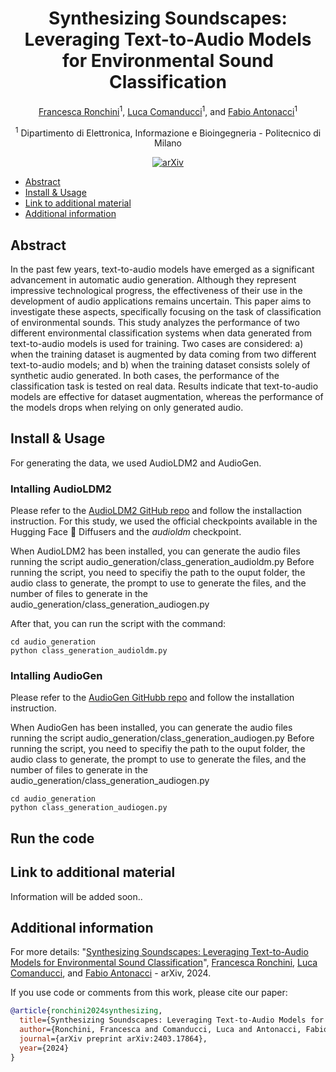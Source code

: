 <div align="center">

# Synthesizing Soundscapes: Leveraging Text-to-Audio Models for Environmental Sound Classification


<!-- <img width="700px" src="docs/new-generic-style-transfer-headline.svg"> -->
 
[Francesca Ronchini](https://www.linkedin.com/in/francesca-ronchini/)<sup>1</sup>, [Luca Comanducci](https://lucacoma.github.io/)<sup>1</sup>, and [Fabio Antonacci](https://www.deib.polimi.it/ita/personale/dettagli/573870)<sup>1</sup>

<sup>1</sup> Dipartimento di Elettronica, Informazione e Bioingegneria - Politecnico di Milano<br>
    
[![arXiv](https://img.shields.io/badge/arXiv-2403.17864-b31b1b.svg)](https://arxiv.org/abs/2403.17864)

</div>


<!-- START doctoc generated TOC please keep comment here to allow auto update -->
<!-- DON'T EDIT THIS SECTION, INSTEAD RE-RUN doctoc TO UPDATE -->
<!-- DON'T EDIT THIS SECTION, INSTEAD RE-RUN doctoc TO UPDATE -->

- [Abstract](#abstract)
- [Install & Usage](#install--usage)
- [Link to additional material](#ink-to-additional-material)
- [Additional information](#additional-information)

<!-- END doctoc generated TOC please keep comment here to allow auto update -->
    
## Abstract

In the past few years, text-to-audio models have emerged as a significant advancement in automatic audio generation. Although they represent impressive technological progress, the effectiveness of their use in the development of audio applications remains uncertain. This paper aims to investigate these aspects, specifically focusing on the task of classification of environmental sounds. This study analyzes the performance of two different environmental classification systems when data generated from text-to-audio models is used for training. Two cases are considered: a) when the training dataset is augmented by data coming from two different text-to-audio models; and b) when the training dataset consists solely of synthetic audio generated. In both cases, the performance of the classification task is tested on real data. Results indicate that text-to-audio models are effective for dataset augmentation, whereas the performance of the models drops when relying on only generated audio.


## Install & Usage

For generating the data, we used AudioLDM2 and AudioGen. 

### Intalling AudioLDM2

Please refer to the [AudioLDM2 GitHub repo](https://github.com/haoheliu/AudioLDM2?tab=readme-ov-file#hugging-face--diffusers) and follow the installaction instruction. For this study, we used the official checkpoints available in the Hugging Face 🧨 Diffusers and the <i>audioldm</i> checkpoint. 

When AudioLDM2 has been installed, you can generate the audio files running the script audio_generation/class_generation_audioldm.py
Before running the script, you need to specifiy the path to the ouput folder, the audio class to generate, the prompt to use to generate the files, and the number of files to generate in the audio_generation/class_generation_audiogen.py

After that, you can run the script with the command: 

```
cd audio_generation
python class_generation_audioldm.py
```



### Intalling AudioGen

Please refer to the [AudioGen GitHubb repo](https://github.com/facebookresearch/audiocraft/blob/main/docs/AUDIOGEN.md#installation) and follow the installation instruction. 

When AudioGen has been installed, you can generate the audio files running the script audio_generation/class_generation_audiogen.py
Before running the script, you need to specifiy the path to the ouput folder, the audio class to generate, the prompt to use to generate the files, and the number of files to generate in the audio_generation/class_generation_audiogen.py

```
cd audio_generation
python class_generation_audiogen.py
```

## Run the code







## Link to additional material

Information will be added soon..



## Additional information

For more details:
"[Synthesizing Soundscapes: Leveraging Text-to-Audio Models for Environmental Sound Classification](https://arxiv.org/abs/2403.17864)", [Francesca Ronchini](https://www.linkedin.com/in/francesca-ronchini/), [Luca Comanducci](https://lucacoma.github.io/), and [Fabio Antonacci](https://www.deib.polimi.it/ita/personale/dettagli/573870) - arXiv, 2024. 


If you use code or comments from this work, please cite our paper:

```BibTex
@article{ronchini2024synthesizing,
  title={Synthesizing Soundscapes: Leveraging Text-to-Audio Models for Environmental Sound Classification},
  author={Ronchini, Francesca and Comanducci, Luca and Antonacci, Fabio},
  journal={arXiv preprint arXiv:2403.17864},
  year={2024}
}
```

